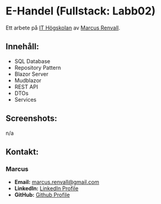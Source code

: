 # E-Handel (Fullstack: Labb02)

Ett arbete på [IT Högskolan](https://www.iths.se/) av [Marcus Renvall](https://github.com/llavner).


## Innehåll:
-  SQL Database
-  Repository Pattern
-  Blazor Server
-  Mudblazor
-  REST API
-  DTOs
-  Services


## Screenshots:
n/a


## Kontakt:

### Marcus
- **Email:** [marcus.renvall@gmail.com](mailto:marcus.renvall@gmail.com)
- **LinkedIn:** [LinkedIn Profile](http://www.linkedin.com/in/marcus-renvall-4b5422324)
- **GitHub:** [Github Profile](https://github.com/llavner)

